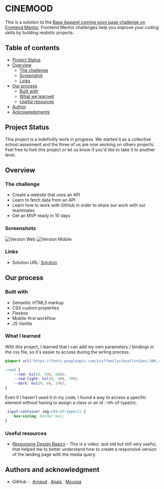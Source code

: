 # CINEMOOD

This is a solution to the [Base Apparel coming soon page challenge on Frontend Mentor](https://www.frontendmentor.io/challenges/base-apparel-coming-soon-page-5d46b47f8db8a7063f9331a0). Frontend Mentor challenges help you improve your coding skills by building realistic projects. 

## Table of contents

- [Project Status](#project-status)
- [Overview](#overview)
  - [The challenge](#the-challenge)
  - [Screenshot](#screenshot)
  - [Links](#links)
- [Our process](#my-process)
  - [Built with](#built-with)
  - [What we learned](#what-i-learned)
  - [Useful resources](#useful-resources)
- [Author](#author)
- [Acknowledgments](#acknowledgments)

## Project Status
This project is a indefinitly work in progress. We started it as a collective school assesment and the three of us are now working on others projects. 
Feel free to fork this project or let us know if you'd like to take it to another level. 

## Overview

### The challenge

- Create a website that uses an API
- Learn to fetch data from an API
- Learn how to work with GitHub in order to share our work with our teammates 
- Get an MVP ready in 10 days

### Screenshots

![Version Web](./images/landing-page-web.png)
![Version Mobile](./images/landing-page-mobile.png)

### Links

- Solution URL: [Solution](https://nejih.github.io/landing-page/)

## Our process

### Built with

- Semantic HTML5 markup
- CSS custom properties
- Flexbox
- Mobile-first workflow
- JS Vanilla

### What I learned

With this project, I learned that I can add my own parameters / bindings in the css file, so it's easier to access during the wrting process.

```css
@import url('https://fonts.googleapis.com/css?family=Josefin+Sans:300,400,600&display=swap');

:root {
    --red: hsl(0, 93%, 68%);
    --red-light: hsl(0, 36%, 70%);
    --dark: hsl(0, 6%, 24%);
}
```
Even if I haven't used it in my code, I found a way to access a specific element without having to assign a class or an id : nth-of-type(n).

```css
.input-container img:nth-of-type(2) {
    box-sizing: border-box;
}
```


### Useful resources

- [Responsive Design Basics](https://www.youtube.com/watch?v=na-X_SM8vg0&t=680s) - This is a video, quit old but still very useful, that helped me to better understand how to create a responsive version of the landing page with the media query.

## Authors and acknowledgment

- GitHub : 
 . [Arnaud](https://www.your-site.com)
 . [Anais](https://www.your-site.com)
 . [Moussa]()
